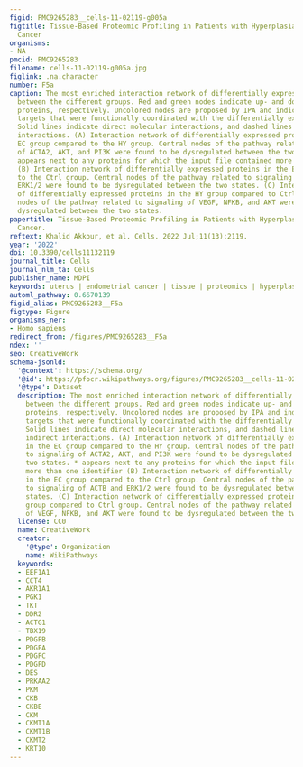 ```yaml
---
figid: PMC9265283__cells-11-02119-g005a
figtitle: Tissue-Based Proteomic Profiling in Patients with Hyperplasia and Endometrial
  Cancer
organisms:
- NA
pmcid: PMC9265283
filename: cells-11-02119-g005a.jpg
figlink: .na.character
number: F5a
caption: The most enriched interaction network of differentially expressed proteins
  between the different groups. Red and green nodes indicate up- and downregulated
  proteins, respectively. Uncolored nodes are proposed by IPA and indicate potential
  targets that were functionally coordinated with the differentially expressed proteins.
  Solid lines indicate direct molecular interactions, and dashed lines represent indirect
  interactions. (A) Interaction network of differentially expressed proteins in the
  EC group compared to the HY group. Central nodes of the pathway related to signaling
  of ACTA2, AKT, and PI3K were found to be dysregulated between the two states. *
  appears next to any proteins for which the input file contained more than one identifier
  (B) Interaction network of differentially expressed proteins in the EC group compared
  to the Ctrl group. Central nodes of the pathway related to signaling of ACTB and
  ERK1/2 were found to be dysregulated between the two states. (C) Interaction network
  of differentially expressed proteins in the HY group compared to Ctrl group. Central
  nodes of the pathway related to signaling of VEGF, NFKB, and AKT were found to be
  dysregulated between the two states.
papertitle: Tissue-Based Proteomic Profiling in Patients with Hyperplasia and Endometrial
  Cancer.
reftext: Khalid Akkour, et al. Cells. 2022 Jul;11(13):2119.
year: '2022'
doi: 10.3390/cells11132119
journal_title: Cells
journal_nlm_ta: Cells
publisher_name: MDPI
keywords: uterus | endometrial cancer | tissue | proteomics | hyperplasia | 2D-DIGE
automl_pathway: 0.6670139
figid_alias: PMC9265283__F5a
figtype: Figure
organisms_ner:
- Homo sapiens
redirect_from: /figures/PMC9265283__F5a
ndex: ''
seo: CreativeWork
schema-jsonld:
  '@context': https://schema.org/
  '@id': https://pfocr.wikipathways.org/figures/PMC9265283__cells-11-02119-g005a.html
  '@type': Dataset
  description: The most enriched interaction network of differentially expressed proteins
    between the different groups. Red and green nodes indicate up- and downregulated
    proteins, respectively. Uncolored nodes are proposed by IPA and indicate potential
    targets that were functionally coordinated with the differentially expressed proteins.
    Solid lines indicate direct molecular interactions, and dashed lines represent
    indirect interactions. (A) Interaction network of differentially expressed proteins
    in the EC group compared to the HY group. Central nodes of the pathway related
    to signaling of ACTA2, AKT, and PI3K were found to be dysregulated between the
    two states. * appears next to any proteins for which the input file contained
    more than one identifier (B) Interaction network of differentially expressed proteins
    in the EC group compared to the Ctrl group. Central nodes of the pathway related
    to signaling of ACTB and ERK1/2 were found to be dysregulated between the two
    states. (C) Interaction network of differentially expressed proteins in the HY
    group compared to Ctrl group. Central nodes of the pathway related to signaling
    of VEGF, NFKB, and AKT were found to be dysregulated between the two states.
  license: CC0
  name: CreativeWork
  creator:
    '@type': Organization
    name: WikiPathways
  keywords:
  - EEF1A1
  - CCT4
  - AKR1A1
  - PGK1
  - TKT
  - DDR2
  - ACTG1
  - TBX19
  - PDGFB
  - PDGFA
  - PDGFC
  - PDGFD
  - DES
  - PRKAA2
  - PKM
  - CKB
  - CKBE
  - CKM
  - CKMT1A
  - CKMT1B
  - CKMT2
  - KRT10
---
```

